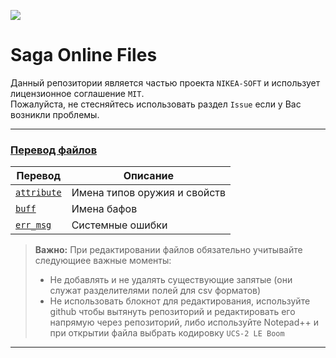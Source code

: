 ![](https://encrypted-tbn0.gstatic.com/images?q=tbn:ANd9GcRoHPzNp30TQnfo_gl6lBdzAhrnSBR2KrFnjURosst2r2vOi7XVTw&s)
# Saga Online Files
Данный репозитории является частью проекта `NIKEA-SOFT` и использует лицензионное соглашение `MIT`.  
Пожалуйста, не стесняйтесь использовать раздел `Issue` если у Вас возникли проблемы.

---
### [Перевод файлов](https://github.com/NIKEA-SOFT/SagaOnline-Files/tree/master/localization)

|    Перевод    |            Описание            |
| ------------- | ------------------------------ |
|  [`attribute`](https://github.com/NIKEA-SOFT/SagaOnline-Files/tree/master/localization/attribute.csv)  |   Имена типов оружия и свойств  |  [`str_table`](https://github.com/NIKEA-SOFT/SagaOnline-Files/tree/master/localization/str_table.csv)  |   Имена типов оружия и свойств 
|  [`buff`](https://github.com/NIKEA-SOFT/SagaOnline-Files/tree/master/localization/buff.csv)  |   Имена бафов  |
|  [`err_msg`](https://github.com/NIKEA-SOFT/SagaOnline-Files/tree/master/localization/err_msg.csv)  |   Системные ошибки  |

> **Важно:** 
> При редактировании файлов обязательно учитывайте следующиее важные моменты:
> - Не добавлять и не удалять существующие запятые (они служат разделителями полей для csv форматов)
> - Не использовать блокнот для редактирования, используйте github чтобы вытянуть репозиторий и редактировать его напрямую через  репозиторий, либо используйте Notepad++ и при открытии файла выбрать кодировку `UCS-2 LE Boom`

---
